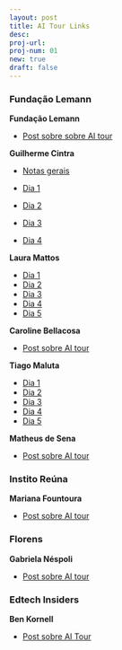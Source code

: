 ```yaml
---
layout: post
title: AI Tour Links
desc: 
proj-url:
proj-num: 01
new: true
draft: false
---
```



### Fundação Lemann

**Fundação Lemann**
- [Post sobre sobre AI tour](https://www.linkedin.com/posts/fundacao-lemann_ai-tech-tour-activity-7198432898469789697-vuWC?utm_source=share&utm_medium=blog_maluta)

**Guilherme Cintra**

- [Notas gerais](https://bit.ly/ai-tour-notas-gc)

- [Dia 1](https://www.linkedin.com/posts/activity-7198661352985358338-2nRY?utm_source=share&utm_medium=blog_maluta)
- [Dia 2](https://www.linkedin.com/posts/activity-7199023723553656833-M4rW?utm_source=share&utm_medium=blog_maluta)
- [Dia 3](https://www.linkedin.com/posts/activity-7199386094566563840-DS1Y?utm_source=share&utm_medium=blog_maluta)
- [Dia 4](https://www.linkedin.com/posts/activity-7199748520000581634-WgF6?utm_source=share&utm_medium=blog_maluta)

**Laura Mattos**

- [Dia 1](https://www.linkedin.com/posts/lauramattosc_valedosilaedcio-ia-inovaaexaeto-activity-7198678169820770304-VI0n?utm_source=share&utm_medium=blog_maluta)
- [Dia 2](https://www.linkedin.com/posts/lauramattosc_google-openai-chatgpt-activity-7199030148241756161-5tSw?utm_source=share&utm_medium=blog_maluta)
- [Dia 3](https://www.linkedin.com/posts/lauramattosc_educaaexaeto-tecnologia-inovaaexaeto-activity-7199378547549855746-P64y?utm_source=share&utm_medium=blog_maluta)
- [Dia 4](https://www.linkedin.com/posts/lauramattosc_stanford-ai-design-activity-7199763857660145664-KOIO?utm_source=share&utm_medium=blog_maluta)
- [Dia 5](https://www.linkedin.com/posts/lauramattosc_ai-tour-miss%C3%A3o-cumprida-levar-cerca-de-activity-7200767713722437633--p9w?utm_source=share&utm_medium=blog_maluta)

**Caroline Bellacosa** 
- [Post sobre AI tour](https://www.linkedin.com/posts/carolinebellacosa_em-2017-tive-a-oportunidade-de-visitar-o-activity-7198623643709370369-8URw?utm_source=share&utm_medium=blog_maluta)

**Tiago Maluta** 

- [Dia 1](https://www.linkedin.com/posts/maluta_ai-in-the-loop-humans-in-charge-come%C3%A7ando-activity-7198529926537310208-Uhjn?utm_source=share&utm_medium=blog_maluta)
- [Dia 2](https://www.linkedin.com/posts/maluta_emergent-abilities-t%C3%A1-dif%C3%ADcil-escolher-activity-7198917264065105921-PzR9?utm_source=share&utm_medium=blog_maluta)
- [Dia 3](https://www.linkedin.com/posts/maluta_focus-on-the-product-not-only-in-ai-porque-activity-7199498000732213248-eHfA?utm_source=share&utm_medium=blog_maluta)
- [Dia 4](https://www.linkedin.com/posts/maluta_first-steps-on-ai-start-exploring-with-your-activity-7199892238896635904-Go_V?utm_source=share&utm_medium=blog_maluta)
- [Dia 5](https://www.linkedin.com/posts/maluta_questions-answers-chegamos-ao-fim-da-s%C3%A9rie-activity-7200334913793888256-S2fy?utm_source=share&utm_medium=blog_maluta)

**Matheus de Sena**

- [Post sobre AI tour](https://www.linkedin.com/posts/matheus-de-sena-cruz_parte-desse-texto-foi-escrita-com-a-ajuda-activity-7201009942072307712-bj6U?utm_source=share&utm_medium=blog_maluta)


### Instito Reúna


**Mariana Fountoura** 
- [Post sobre AI tour](https://www.linkedin.com/posts/marianafontoura_na-%C3%BAltima-semana-participei-do-ai-tech-tour-activity-7200011871830056960-GSoV?utm_source=share&utm_medium=blog_maluta)

### Florens

**Gabriela Néspoli** 

- [Post sobre AI tour](https://www.linkedin.com/posts/gabrielanespoli_ai-tech-tour-activity-7198707637239078912-nDqY?utm_source=share&utm_medium=blog_maluta)

### Edtech Insiders

**Ben Kornell** 

- [Post sobre AI Tour](https://www.linkedin.com/posts/benkornell_grato-por-passar-um-tempo-com-guilherme-cintra-activity-7199780788710629376-qlyF?utm_source=share&utm_medium=blog_maluta)